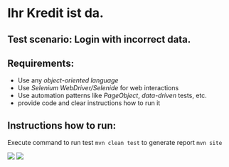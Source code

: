 # Ihr Kredit ist da. 

## Test scenario: Login with incorrect data.

## Requirements:
- Use any *object-oriented language*
- Use *Selenium WebDriver/Selenide* for web interactions
- Use automation patterns like *PageObject*, *data-driven* tests, etc.
- provide code and clear instructions how to run it

## Instructions how to run:
Execute command 
to run test ```mvn clean test```
to generate report ```mvn site```

![](https://c.radikal.ru/c23/1902/c4/91120a81114b.png)
![](https://c.radikal.ru/c41/1902/f3/a86573ca8630.png)


